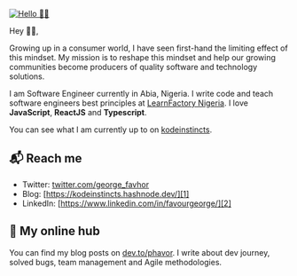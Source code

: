 [![Hello 👋🏻](https://i.ibb.co/cD2djdy/George-Favour-Github-Banner.png)][1]

Hey 👋🏻,

Growing up in a consumer world, I have seen first-hand the limiting effect of this mindset. My mission is to reshape this mindset and help our growing communities become producers of quality software and technology solutions.

I am Software Engineer currently in Abia, Nigeria. I write code and teach software engineers best principles at [LearnFactory Nigeria][5]. I love **JavaScript**, **ReactJS** and **Typescript**.

You can see what I am currently up to on [kodeinstincts][1].

## 📬 Reach me

- Twitter: [twitter.com/george_favhor][3]
- Blog: [https://kodeinstincts.hashnode.dev/][1]
- LinkedIn: [https://www.linkedin.com/in/favourgeorge/][2]

## 👷 My online hub 

You can find my blog posts on [dev.to/phavor][4]. I write about dev journey, solved bugs, team management and Agile methodologies.

[1]: https://kodeinstincts.hashnode.dev/
[2]: https://www.linkedin.com/in/favourgeorge/
[3]: https://twitter.com/george_favhor
[4]: https://dev.to/phavor
[5]: https://learnfactory.com.ng